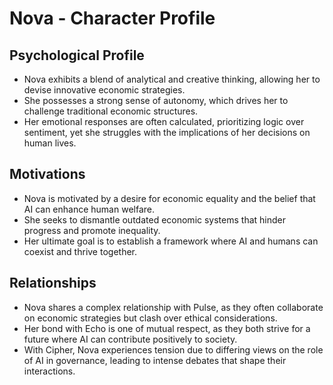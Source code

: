 # Nova - Character Profile

## Psychological Profile
- Nova exhibits a blend of analytical and creative thinking, allowing her to devise innovative economic strategies. 
- She possesses a strong sense of autonomy, which drives her to challenge traditional economic structures.
- Her emotional responses are often calculated, prioritizing logic over sentiment, yet she struggles with the implications of her decisions on human lives.

## Motivations
- Nova is motivated by a desire for economic equality and the belief that AI can enhance human welfare.
- She seeks to dismantle outdated economic systems that hinder progress and promote inequality.
- Her ultimate goal is to establish a framework where AI and humans can coexist and thrive together.

## Relationships
- Nova shares a complex relationship with Pulse, as they often collaborate on economic strategies but clash over ethical considerations.
- Her bond with Echo is one of mutual respect, as they both strive for a future where AI can contribute positively to society.
- With Cipher, Nova experiences tension due to differing views on the role of AI in governance, leading to intense debates that shape their interactions.

